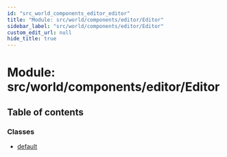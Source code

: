 ```yaml
---
id: "src_world_components_editor_editor"
title: "Module: src/world/components/editor/Editor"
sidebar_label: "src/world/components/editor/Editor"
custom_edit_url: null
hide_title: true
---
```


# Module: src/world/components/editor/Editor

## Table of contents

### Classes

- [default](../classes/src_world_components_editor_editor.default.md)
